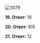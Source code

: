 ![3079](https://user-images.githubusercontent.com/34346128/154307465-651a6522-75ec-46e7-b47f-13408f41e3c7.png)

**19. Ответ:** 16

**20. Ответ:** 815

**21. Ответ:** 12
